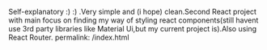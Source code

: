 Self-explanatory :) :) .Very simple and (i hope) clean.Second React project with main focus on finding my way of styling react components(still havent use 3rd party libraries like Material Ui,but my current project is).Also using React Router.
permalink: /index.html